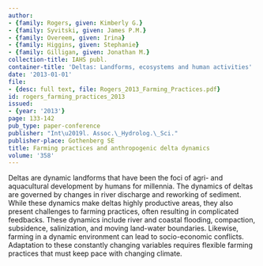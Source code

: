 ```yaml
---
author:
- {family: Rogers, given: Kimberly G.}
- {family: Syvitski, given: James P.M.}
- {family: Overeem, given: Irina}
- {family: Higgins, given: Stephanie}
- {family: Gilligan, given: Jonathan M.}
collection-title: IAHS publ.
container-title: 'Deltas: Landforms, ecosystems and human activities'
date: '2013-01-01'
file:
- {desc: full text, file: Rogers_2013_Farming_Practices.pdf}
id: rogers_farming_practices_2013
issued:
- {year: '2013'}
page: 133-142
pub_type: paper-conference
publisher: "Int\u2019l. Assoc.\_Hydrolog.\_Sci."
publisher-place: Gothenberg SE
title: Farming practices and anthropogenic delta dynamics
volume: '358'
---
```

Deltas are dynamic landforms that have been the foci of agri- and aquacultural development by humans for millennia. The dynamics of deltas are governed by changes in river discharge and reworking of sediment. While these dynamics make deltas highly productive areas, they also present challenges to farming practices, often resulting in complicated feedbacks. These dynamics include river and coastal flooding, compaction, subsidence, salinization, and moving land-water boundaries. Likewise, farming in a dynamic environment can lead to socio-economic conflicts. Adaptation to these constantly changing variables requires flexible farming practices that must keep pace with changing climate.
